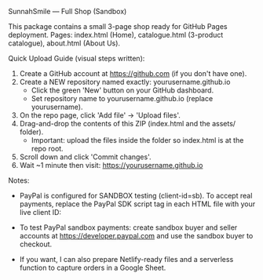 
SunnahSmile — Full Shop (Sandbox)

This package contains a small 3-page shop ready for GitHub Pages deployment.
Pages: index.html (Home), catalogue.html (3-product catalogue), about.html (About Us).

Quick Upload Guide (visual steps written):
1) Create a GitHub account at https://github.com (if you don't have one).
2) Create a NEW repository named exactly: yourusername.github.io
   - Click the green 'New' button on your GitHub dashboard.
   - Set repository name to yourusername.github.io (replace yourusername).
3) On the repo page, click 'Add file' → 'Upload files'.
4) Drag-and-drop the contents of this ZIP (index.html and the assets/ folder).
   - Important: upload the files inside the folder so index.html is at the repo root.
5) Scroll down and click 'Commit changes'.
6) Wait ~1 minute then visit: https://yourusername.github.io

Notes:
- PayPal is configured for SANDBOX testing (client-id=sb). To accept real payments, replace the PayPal SDK script tag in each HTML file with your live client ID:
  <script src="https://www.paypal.com/sdk/js?client-id=YOUR_LIVE_CLIENT_ID&currency=GBP"></script>

- To test PayPal sandbox payments: create sandbox buyer and seller accounts at https://developer.paypal.com and use the sandbox buyer to checkout.

- If you want, I can also prepare Netlify-ready files and a serverless function to capture orders in a Google Sheet.

